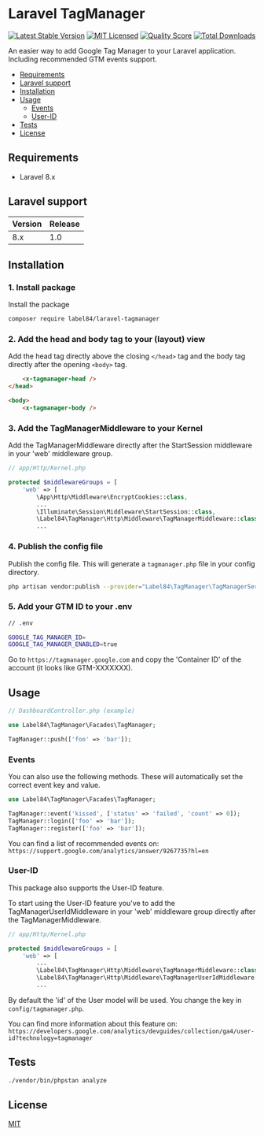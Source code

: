 # Laravel TagManager

[![Latest Stable Version](https://poser.pugx.org/label84/laravel-tagmanager/v/stable?style=flat-square)](https://packagist.org/packages/label84/laravel-tagmanager)
[![MIT Licensed](https://img.shields.io/badge/license-MIT-brightgreen.svg?style=flat-square)](LICENSE)
[![Quality Score](https://img.shields.io/scrutinizer/g/label84/laravel-tagmanager.svg?style=flat-square)](https://scrutinizer-ci.com/g/label84/laravel-tagmanager)
[![Total Downloads](https://img.shields.io/packagist/dt/label84/laravel-tagmanager.svg?style=flat-square)](https://packagist.org/packages/label84/laravel-tagmanager)

An easier way to add Google Tag Manager to your Laravel application. Including recommended GTM events support. 

- [Requirements](#requirements)
- [Laravel support](#laravel-support)
- [Installation](#installation)
- [Usage](#usage)
  - [Events](#events)
  - [User-ID](#user-id)
- [Tests](#tests)
- [License](#license)

## Requirements

- Laravel 8.x

## Laravel support

| Version | Release |
|---------|---------|
| 8.x     | 1.0     |

## Installation

### 1. Install package

Install the package

```sh
composer require label84/laravel-tagmanager
```

### 2. Add the head and body tag to your (layout) view

Add the head tag directly above the closing ``</head>`` tag and the body tag directly after the opening ``<body>`` tag.

```html
    <x-tagmanager-head />
</head>

<body>
    <x-tagmanager-body />
```

### 3. Add the TagManagerMiddleware to your Kernel

Add the TagManagerMiddleware directly after the StartSession middleware in your 'web' middleware group.

```php
// app/Http/Kernel.php

protected $middlewareGroups = [
    'web' => [
        \App\Http\Middleware\EncryptCookies::class,
        ...
        \Illuminate\Session\Middleware\StartSession::class,
        \Label84\TagManager\Http\Middleware\TagManagerMiddleware::class,
        ...
```

### 4. Publish the config file

Publish the config file. This will generate a ``tagmanager.php`` file in your config directory.

```sh
php artisan vendor:publish --provider="Label84\TagManager\TagManagerServiceProvider" --tag="config"
```

### 5. Add your GTM ID to your .env

```sh
// .env

GOOGLE_TAG_MANAGER_ID=
GOOGLE_TAG_MANAGER_ENABLED=true
```

Go to ``https://tagmanager.google.com`` and copy the 'Container ID' of the account (it looks like GTM-XXXXXXX).

## Usage

```php
// DashboardController.php (example)

use Label84\TagManager\Facades\TagManager;

TagManager::push(['foo' => 'bar']);
```

### Events

You can also use the following methods. These will automatically set the correct event key and value.

```php
use Label84\TagManager\Facades\TagManager;

TagManager::event('kissed', ['status' => 'failed', 'count' => 0]);
TagManager::login(['foo' => 'bar']);
TagManager::register(['foo' => 'bar']);
```

You can find a list of recommended events on: ``https://support.google.com/analytics/answer/9267735?hl=en``

### User-ID

This package also supports the User-ID feature.

To start using the User-ID feature you've to add the TagManagerUserIdMiddleware in your 'web' middleware group directly after the TagManagerMiddleware.

```php
// app/Http/Kernel.php

protected $middlewareGroups = [
    'web' => [
        ...
        \Label84\TagManager\Http\Middleware\TagManagerMiddleware::class,
        \Label84\TagManager\Http\Middleware\TagManagerUserIdMiddleware::class,
        ...
```

By default the 'id' of the User model will be used. You change the key in ``config/tagmanager.php``.

You can find more information about this feature on: ``https://developers.google.com/analytics/devguides/collection/ga4/user-id?technology=tagmanager``

## Tests

```sh
./vendor/bin/phpstan analyze
```

## License

[MIT](https://opensource.org/licenses/MIT)
